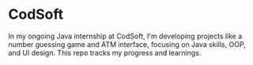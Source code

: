 # CodSoft
In my ongoing Java internship at CodSoft, I'm developing projects like a number guessing game and ATM interface, focusing on Java skills, OOP, and UI design. This repo tracks my progress and learnings.
